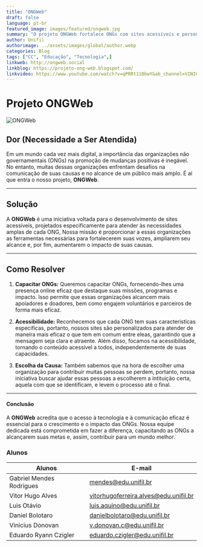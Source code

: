 ```yaml
---
title: "ONGWeb"
draft: false
language: pt-br
featured_image: images/featured/ongweb.jpg
summary: "O projeto ONGWeb fortalece ONGs com sites acessíveis e personalizados, destacando suas missões e promovendo escolhas conscientes."
author: Unifil
authorimage: ../assets/images/global/author.webp
categories: Blog
tags: ["CC", "Educação", "Tecnologia",] 
linkweb: http://ongweb.social
linkblog: https://projeto-ong-web.blogspot.com/
linkvideo: https://www.youtube.com/watch?v=qPRRt110bwY&ab_channel=VINICIUSDONOVANCORREASILVA
---
```


# Projeto ONGWeb

![ONGWeb](http://ongweb.social/icon_ONGWeb.png "ONGWeb") 

## Dor (Necessidade a Ser Atendida)
Em um mundo cada vez mais digital, a importância das organizações não governamentais (ONGs) na promoção de mudanças positivas é inegável. No entanto, muitas dessas organizações enfrentam desafios na comunicação de suas causas e no alcance de um público mais amplo. É aí que entra o nosso projeto, __ONGWeb__.
***

## Solução
A __ONGWeb__ é uma iniciativa voltada para o desenvolvimento de sites acessíveis, projetados especificamente para atender às necessidades amplas de cada ONG, Nossa missão é proporcionar a essas organizações as ferramentas necessárias para fortalecerem suas vozes, ampliarem seu alcance e, por fim, aumentarem o impacto de suas causas.
***

## Como Resolver

1. **Capacitar ONGs:** Queremos capacitar ONGs, fornecendo-lhes uma presença online eficaz que destaque suas missões, programas e impacto. Isso permite que essas organizações alcancem mais apoiadores e doadores, bem como engajem voluntários e parceiros de forma mais eficaz.

2. **Acessibilidade:** Reconhecemos que cada ONG tem suas caracteristicas especificas, portanto, nossos sites são personalizados para atender de maneira mais eficaz o que tem em comum entre eleas, garantindo que a mensagem seja clara e atraente. Além disso, focamos na acessibilidade, tornando o conteúdo acessível a todos, independentemente de suas capacidades.

3.  **Escolha da Causa:** Também sabemos que na hora de escolher uma organização para contribuir muitas pessoas se perdem, portanto, nossa iniciativa buscar ajudar essas pessoas a escolherem a intituição certa, aquela com que se identificam, e levem o processo até o final.
***
#### Conclusão
A __ONGWeb__ acredita que o acesso à tecnologia e à comunicação eficaz é essencial para o crescimento e o impacto das ONGs. Nossa equipe dedicada está comprometida em fazer a diferença, capacitando as ONGs a alcançarem suas metas e, assim, contribuir para um mundo melhor.

### Alunos

| Alunos | E-mail |
| ------ | ------ |
| Gabriel Mendes Rodrigues | mendes@edu.unifil.br |
| Vitor Hugo Alves | vitorhugoferreira.alves@edu.unifil.br |
| Luis Otávio | luis.aquino@edu.unifil.br |
| Daniel Bolotaro | danielbolotaro@edu.unifil.br |
| Vinicius Donovan | v.donovan.c@edu.unifil.br |
| Eduardo Ryann Czigler | eduardo.czigler@edu.unifil.br |
